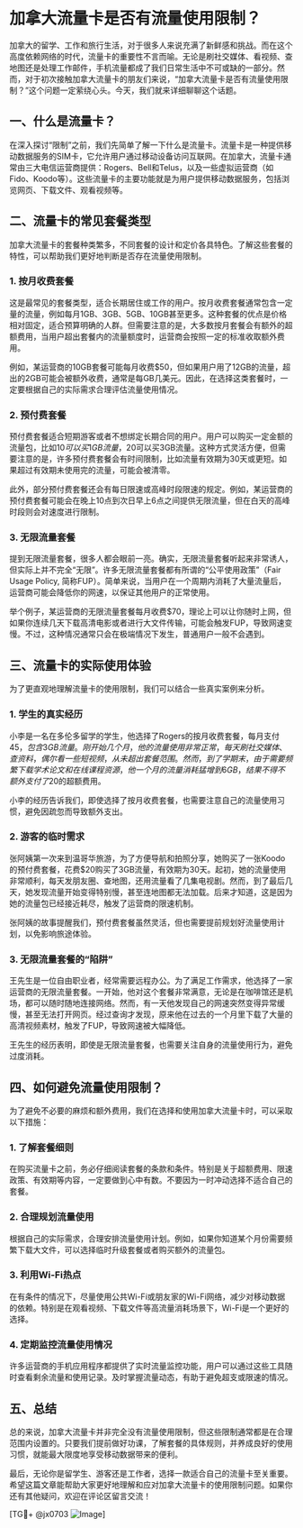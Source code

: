 # 加拿大流量卡是否有流量使用限制？

加拿大的留学、工作和旅行生活，对于很多人来说充满了新鲜感和挑战。而在这个高度依赖网络的时代，流量卡的重要性不言而喻。无论是刷社交媒体、看视频、查地图还是处理工作邮件，手机流量都成了我们日常生活中不可或缺的一部分。然而，对于初次接触加拿大流量卡的朋友们来说，“加拿大流量卡是否有流量使用限制？”这个问题一定萦绕心头。今天，我们就来详细聊聊这个话题。

## 一、什么是流量卡？

在深入探讨“限制”之前，我们先简单了解一下什么是流量卡。流量卡是一种提供移动数据服务的SIM卡，它允许用户通过移动设备访问互联网。在加拿大，流量卡通常由三大电信运营商提供：Rogers、Bell和Telus，以及一些虚拟运营商（如Fido、Koodo等）。这些流量卡的主要功能就是为用户提供移动数据服务，包括浏览网页、下载文件、观看视频等。

## 二、流量卡的常见套餐类型

加拿大流量卡的套餐种类繁多，不同套餐的设计和定价各具特色。了解这些套餐的特性，可以帮助我们更好地判断是否存在流量使用限制。

### 1. **按月收费套餐**

这是最常见的套餐类型，适合长期居住或工作的用户。按月收费套餐通常包含一定量的流量，例如每月1GB、3GB、5GB、10GB甚至更多。这种套餐的优点是价格相对固定，适合预算明确的人群。但需要注意的是，大多数按月套餐会有额外的超额费用，当用户超出套餐内的流量额度时，运营商会按照一定的标准收取额外费用。

例如，某运营商的10GB套餐可能每月收费$50，但如果用户用了12GB的流量，超出的2GB可能会被额外收费，通常是每GB几美元。因此，在选择这类套餐时，一定要根据自己的实际需求合理评估流量使用情况。

### 2. **预付费套餐**

预付费套餐适合短期游客或者不想绑定长期合同的用户。用户可以购买一定金额的流量包，比如$10可以买1GB流量，$20可以买3GB流量。这种方式灵活方便，但需要注意的是，许多预付费套餐会有时间限制，比如流量有效期为30天或更短。如果超过有效期未使用完的流量，可能会被清零。

此外，部分预付费套餐还会有每日限速或高峰时段限速的规定。例如，某运营商的预付费套餐可能会在晚上10点到次日早上6点之间提供无限流量，但在白天的高峰时段则会对速度进行限制。

### 3. **无限流量套餐**

提到无限流量套餐，很多人都会眼前一亮。确实，无限流量套餐听起来非常诱人，但实际上并不完全“无限”。许多无限流量套餐都有所谓的“公平使用政策”（Fair Usage Policy, 简称FUP）。简单来说，当用户在一个周期内消耗了大量流量后，运营商可能会降低你的网速，以保证其他用户的正常使用。

举个例子，某运营商的无限流量套餐每月收费$70，理论上可以让你随时上网，但如果你连续几天下载高清电影或者进行大文件传输，可能会触发FUP，导致网速变慢。不过，这种情况通常只会在极端情况下发生，普通用户一般不会遇到。

## 三、流量卡的实际使用体验

为了更直观地理解流量卡的使用限制，我们可以结合一些真实案例来分析。

### 1. **学生的真实经历**

小李是一名在多伦多留学的学生，他选择了Rogers的按月收费套餐，每月支付$45，包含3GB流量。刚开始几个月，他的流量使用非常正常，每天刷社交媒体、查资料，偶尔看一些短视频，从未超出套餐范围。然而，到了学期末，由于需要频繁下载学术论文和在线课程资源，他一个月的流量消耗猛增到6GB，结果不得不额外支付了$20的超额费用。

小李的经历告诉我们，即使选择了按月收费套餐，也需要注意自己的流量使用习惯，避免因疏忽而导致额外支出。

### 2. **游客的临时需求**

张阿姨第一次来到温哥华旅游，为了方便导航和拍照分享，她购买了一张Koodo的预付费套餐，花费$20购买了3GB流量，有效期为30天。起初，她的流量使用非常顺利，每天发朋友圈、查地图，还用流量看了几集电视剧。然而，到了最后几天，她发现流量开始变得特别慢，甚至连地图都无法加载。后来才知道，这是因为她的流量包已经接近耗尽，触发了运营商的限速机制。

张阿姨的故事提醒我们，预付费套餐虽然灵活，但也需要提前规划好流量使用计划，以免影响旅途体验。

### 3. **无限流量套餐的“陷阱”**

王先生是一位自由职业者，经常需要远程办公。为了满足工作需求，他选择了一家运营商的无限流量套餐。一开始，他对这个套餐非常满意，无论是在咖啡馆还是机场，都可以随时随地连接网络。然而，有一天他发现自己的网速突然变得异常缓慢，甚至无法打开网页。经过查询才发现，原来他在过去的一个月里下载了大量的高清视频素材，触发了FUP，导致网速被大幅降低。

王先生的经历表明，即使是无限流量套餐，也需要关注自身的流量使用行为，避免过度消耗。

## 四、如何避免流量使用限制？

为了避免不必要的麻烦和额外费用，我们在选择和使用加拿大流量卡时，可以采取以下措施：

### 1. **了解套餐细则**

在购买流量卡之前，务必仔细阅读套餐的条款和条件。特别是关于超额费用、限速政策、有效期等内容，一定要做到心中有数。不要因为一时冲动选择不适合自己的套餐。

### 2. **合理规划流量使用**

根据自己的实际需求，合理安排流量使用计划。例如，如果你知道某个月份需要频繁下载大文件，可以选择临时升级套餐或者购买额外的流量包。

### 3. **利用Wi-Fi热点**

在有条件的情况下，尽量使用公共Wi-Fi或朋友家的Wi-Fi网络，减少对移动数据的依赖。特别是在观看视频、下载文件等高流量消耗场景下，Wi-Fi是一个更好的选择。

### 4. **定期监控流量使用情况**

许多运营商的手机应用程序都提供了实时流量监控功能，用户可以通过这些工具随时查看剩余流量和使用记录。及时掌握流量动态，有助于避免超支或限速的情况。

## 五、总结

总的来说，加拿大流量卡并非完全没有流量使用限制，但这些限制通常都是在合理范围内设置的。只要我们提前做好功课，了解套餐的具体规则，并养成良好的使用习惯，就能最大限度地享受移动数据带来的便利。

最后，无论你是留学生、游客还是工作者，选择一款适合自己的流量卡至关重要。希望这篇文章能帮助大家更好地理解和应对加拿大流量卡的使用限制问题。如果你还有其他疑问，欢迎在评论区留言交流！

[TG💪+ @jx0703 ![Image](https://github.com/user-attachments/assets/dbca1d08-cadb-493c-b0ec-ad6f7a83f270)]